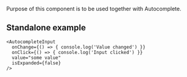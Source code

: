 Purpose of this component is to be used together with Autocomplete.

## Standalone example

    <AutocompleteInput
      onChange={() => { console.log('Value changed') }}
      onClick={() => { console.log('Input clicked') }}
      value="some value"
      isExpanded={false}
    />
